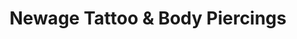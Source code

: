 ---
title: "Newage Tattoo & Body Piercings"
url: /jerome/newage-tattoo-and-body-piercings/
shop: tattoo
---